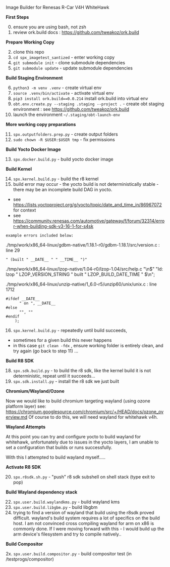 Image Builder for Renesas R-Car V4H WhiteHawk 

**First Steps**

0. ensure you are using bash, not zsh
1. review ork.build docs : https://github.com/tweakoz/ork.build

**Prepare Working Copy**

2. clone this repo
3. ```cd spx_imagetest_santized``` - enter working copy
4. ```git submodule init``` - clone submodule dependencies
5. ```git submodule update``` - update submodule dependencies

**Build Staging Environment**

6. ```python3 -m venv .venv``` - create virtual env 
7. ```source .venv/bin/activate``` - activate virtual env 
8. ```pip3 install ork.build==0.0.214``` install ork.build into virtual env
9. ```obt.env.create.py --staging .staging --project .``` - create obt staging environment : see https://github.com/tweakoz/ork.build
10. launch the environment ```~/.staging/obt-launch-env```

**More working copy preparations**

11. ```spx.outputfolders.prep.py``` - create output folders
12. ```sudo chown -R $USER:$USER tmp``` - fix permissions

**Build Yocto Docker Image**

13. ```spx.docker.build.py``` - build yocto docker image

**Build Kernel**

14. ```spx.kernel.build.py``` - build the r8 kernel
15. build error may occur - the yocto build is not deterministically stable - there may be an incomplete build DAG in yocto.
   - see https://lists.yoctoproject.org/g/yocto/topic/date_and_time_in/86967072 for context
   - see https://community.renesas.com/automotive/gateway/f/forum/32314/error-when-building-sdk-v3-16-1-for-s4sk

    example errors included below:
   
   ./tmp/work/x86_64-linux/gdbm-native/1.18.1-r0/gdbm-1.18.1/src/version.c : line 29 

```
" (built " __DATE__ " " __TIME__ ")"
```

./tmp/work/x86_64-linux/lzop-native/1.04-r0/lzop-1.04/src/help.c
"\n$" "Id: lzop " LZOP_VERSION_STRING " built " LZOP_BUILD_DATE_TIME " $\n";

./tmp/work/x86_64-linux/unzip-native/1_6.0-r5/unzip60/unix/unix.c : line 1712

```
#ifdef __DATE__
      " on ", __DATE__
#else
      "", ""
#endif
    );
``` 

16. ```spx.kernel.build.py``` - repeatedly until build succeeds,
                              
- sometimes for a given build this never happens
- in this case ```git clean -fdx``` , ensure working folder is entirely clean, and try again (go back to step 11) ...

**Build R8 SDK**

18. ```spx.sdk.build.py``` - to build the r8 sdk, like the kernel build it is not deterministic, repeat until it succeeds...
19. ```spx.sdk.install.py``` - install the r8 sdk we just built

**Chromium/Wayland/Ozone**

Now we would like to build chromium targeting wayland (using ozone platform layer)
see: https://chromium.googlesource.com/chromium/src/+/HEAD/docs/ozone_overview.md
Of course to do this, we will need wayland for whitehawk v4h.

**Wayland Attempts**

At this point you can try and configure yocto to build wayland for whitehawk, 
 unfortunately due to issues in the yocto layers, I am unable to set a configuration 
 that builds or runs successfully. 

With this I attempted to build wayland myself.....
   
**Activate R8 SDK**

20. ```spx.r8sdk.sh.py``` - "push" r8 sdk subshell on shell stack (type exit to pop)

**Build Wayland dependency stack**

22. ```spx.user.build.waylandkms.py``` - build wayland kms
23. ```spx.user.build.libgbm.py``` - build libgbm
24. trying to find a version of wayland that build using the r8sdk proved difficult.
    wayland's build system requires a lot of specifics on the build host. I am not
    convinced cross compiling wayland for arm on x86 is commonly done. If I were
    moving forward with this - I would build up the arm device's filesystem and
    try to compile natively..
    
**Build Compositor**

2x. ```spx.user.build.compositor.py``` - build compositor test (in <repo>/testprogs/compositor)
